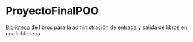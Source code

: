 # ProyectoFinalPOO
Biblioteca de libros para la administración de entrada y salida de libros en una biblioteca
